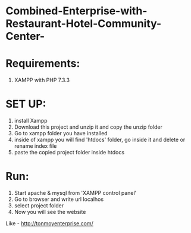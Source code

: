 # Combined-Enterprise-with-Restaurant-Hotel-Community-Center-

Requirements:
============
1. XAMPP with PHP 7.3.3

SET UP:
======
1. install Xampp
2. Download this project and unzip it and copy the unzip folder
3. Go to xampp folder you have installed 
4. inside of xampp you will find 'htdocs' folder, go inside it and delete or rename index file
5. paste the copied project folder inside htdocs

Run:
===
1. Start apache & mysql from 'XAMPP control panel'
2. Go to browser and write url localhos
3. select project folder
4. Now you will see the website

Like - http://tonmoyenterprise.com/
